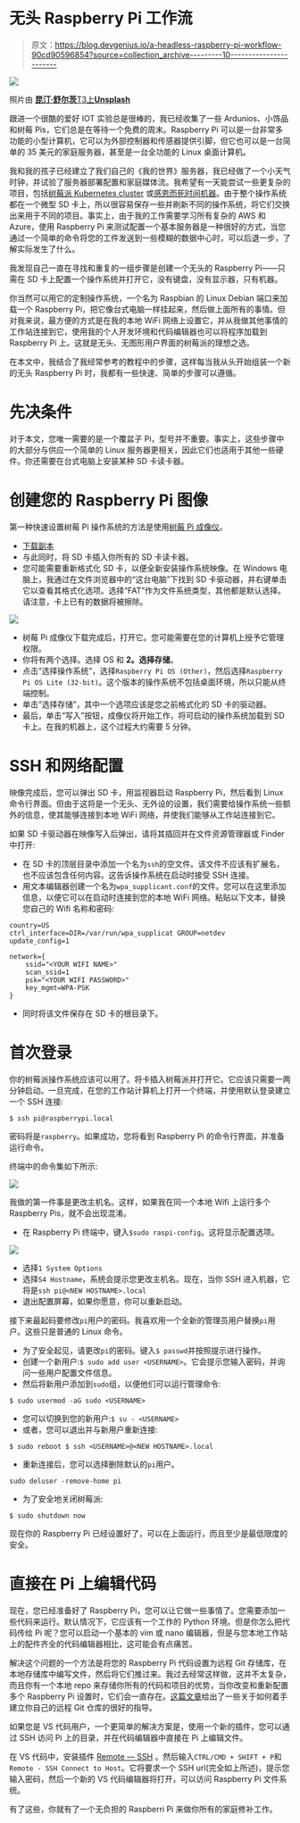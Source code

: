 # 无头 Raspberry Pi 工作流

> 原文：<https://blog.devgenius.io/a-headless-raspberry-pi-workflow-90cd90596854?source=collection_archive---------10----------------------->

![](img/4d9f09a6f0f22711dc5f99d7ed02ae0c.png)

照片由 [**昆汀·舒尔茨**T3](https://unsplash.com/@0leil)[上**Unsplash**](https://unsplash.com/photos/51nYPDEafWc)

跟进一个很酷的爱好 IOT 实验总是很棒的，我已经收集了一些 Ardunios、小饰品和树莓 Pis，它们总是在等待一个免费的周末。Raspberry Pi 可以是一台非常多功能的小型计算机，它可以为外部控制器和传感器提供引脚，但它也可以是一台简单的 35 美元的家庭服务器，甚至是一台全功能的 Linux 桌面计算机。

我和我的孩子已经建立了我们自己的《我的世界》服务器，我已经做了一个小天气时钟，并试验了服务器部署配置和家庭媒体流。我希望有一天能尝试一些更复杂的项目，包括[树莓派 Kubernetes cluster](https://ubuntu.com/tutorials/how-to-kubernetes-cluster-on-raspberry-pi#1-overview) 或[感恩而死时间机器](https://www.gratefuldeadtimemachine.com/build-your-own)。由于整个操作系统都在一个微型 SD 卡上，所以很容易保存一些并刷新不同的操作系统，将它们交换出来用于不同的项目。事实上，由于我的工作需要学习所有复杂的 AWS 和 Azure，使用 Raspberry Pi 来测试配置一个基本服务器是一种很好的方式，当您通过一个简单的命令将您的工件发送到一些模糊的数据中心时，可以后退一步，了解实际发生了什么。

我发现自己一直在寻找和重复的一组步骤是创建一个无头的 Raspberry Pi——只需在 SD 卡上配置一个操作系统并打开它，没有键盘，没有显示器，只有机器。

你当然可以用它的定制操作系统，一个名为 Raspbian 的 Linux Debian 端口来加载一个 Raspberry Pi，把它像台式电脑一样挂起来，然后做上面所有的事情。但对我来说，最方便的方式是在我的本地 WiFi 网络上设置它，并从我做其他事情的工作站连接到它，使用我的个人开发环境和代码编辑器也可以将程序加载到 Raspberry Pi 上。这就是无头、无图形用户界面的树莓派的理想之选。

在本文中，我结合了我经常参考的教程中的步骤，这样每当我从头开始组装一个新的无头 Raspberry Pi 时，我都有一些快速、简单的步骤可以遵循。

# 先决条件

对于本文，您唯一需要的是一个覆盆子 Pi，型号并不重要。事实上，这些步骤中的大部分与供应一个简单的 Linux 服务器更相关，因此它们也适用于其他一些硬件。你还需要在台式电脑上安装某种 SD 卡读卡器。

# 创建您的 Raspberry Pi 图像

第一种快速设置树莓 Pi 操作系统的方法是使用[树莓 Pi 成像仪](https://www.raspberrypi.com/software/)。

*   [下载副本](https://www.raspberrypi.com/software/)
*   与此同时，将 SD 卡插入你所有的 SD 卡读卡器。
*   您可能需要重新格式化 SD 卡，以便全新安装操作系统映像。在 Windows 电脑上，我通过在文件浏览器中的“这台电脑”下找到 SD 卡驱动器，并右键单击它以查看其格式化选项。选择“FAT”作为文件系统类型，其他都是默认选择。请注意，卡上已有的数据将被擦除。

![](img/bf745b40e9c5ed56ec4515234dd5c1c8.png)

*   树莓 Pi 成像仪下载完成后，打开它。您可能需要在您的计算机上授予它管理权限。
*   你将有两个选择。选择 OS 和 **2。选择存储**。
*   点击“选择操作系统”，选择`Raspberry Pi OS (Other)`，然后选择`Raspberry Pi OS Lite (32-bit)`。这个版本的操作系统不包括桌面环境，所以只能从终端控制。
*   单击“选择存储”，其中一个选项应该是您之前格式化的 SD 卡的驱动器。
*   最后，单击“写入”按钮，成像仪将开始工作，将可启动的操作系统加载到 SD 卡上。在我的机器上，这个过程大约需要 5 分钟。

# SSH 和网络配置

映像完成后，您可以弹出 SD 卡，用监视器启动 Raspberry Pi，然后看到 Linux 命令行界面。但由于这将是一个无头、无外设的设置，我们需要给操作系统一些额外的信息，使其能够连接到本地 WiFi 网络，并使我们能够从工作站连接到它。

如果 SD 卡驱动器在映像写入后弹出，请将其插回并在文件资源管理器或 Finder 中打开:

*   在 SD 卡的顶层目录中添加一个名为`ssh`的空文件。该文件不应该有扩展名，也不应该包含任何内容。这告诉操作系统在启动时接受 SSH 连接。
*   用文本编辑器创建一个名为`wpa_supplicant.conf`的文件。您可以在这里添加信息，以便它可以在启动时连接到您的本地 WiFi 网络。粘贴以下文本，替换您自己的 Wifi 名称和密码:

```
country=US
ctrl_interface=DIR=/var/run/wpa_supplicat GROUP=netdev
update_config=1

network={
	ssid="<YOUR WIFI NAME>"
	scan_ssid=1
	psk="<YOUR WIFI PASSWORD>"
	key_mgmt=WPA-PSK
}
```

*   同时将该文件保存在 SD 卡的根目录下。

# 首次登录

你的树莓派操作系统应该可以用了。将卡插入树莓派并打开它。它应该只需要一两分钟启动。一旦完成，在您的工作站计算机上打开一个终端，并使用默认登录建立一个 SSH 连接:

```
$ ssh pi@raspberrypi.local
```

密码将是`raspberry`。如果成功，您将看到 Raspberry Pi 的命令行界面，并准备运行命令。

终端中的命令集如下所示:

![](img/b5a9604a94abd592d376968fe507e8ef.png)

我做的第一件事是更改主机名。这样，如果我在同一个本地 Wifi 上运行多个 Raspberry Pis，就不会出现混淆。

*   在 Raspberry Pi 终端中，键入`$sudo raspi-config`。这将显示配置选项。

![](img/beca11dcd6b281b56ade7c1d3c660a07.png)

*   选择`1 System Options`
*   选择`S4 Hostname`，系统会提示您更改主机名。现在，当你 SSH 进入机器，它将是`ssh pi@<NEW HOSTNAME>.local`
*   退出配置屏幕，如果你愿意，你可以重新启动。

接下来最起码要修改`pi`用户的密码。我喜欢用一个全新的管理员用户替换`pi`用户。这些只是普通的 Linux 命令。

*   为了安全起见，请更改`pi`的密码。键入`$ passwd`并按照提示进行操作。
*   创建一个新用户:`$ sudo add user <USERNAME>`。它会提示您输入密码，并询问一些用户配置文件信息。
*   然后将新用户添加到`sudo`组，以便他们可以运行管理命令:

```
$ sudo usermod -aG sudo <USERNAME>
```

*   您可以切换到您的新用户:`$ su - <USERNAME>`
*   或者，您可以退出并与新用户重新连接:

`$ sudo reboot
$ ssh <USERNAME>@<NEW HOSTNAME>.local`

*   重新连接后，您可以选择删除默认的`pi`用户。

```
sudo deluser -remove-home pi
```

*   为了安全地关闭树莓派:

```
$ sudo shutdown now
```

现在你的 Raspberry Pi 已经设置好了，可以在上面运行，而且至少是最低限度的安全。

# 直接在 Pi 上编辑代码

现在，您已经准备好了 Raspberry Pi，您可以让它做一些事情了。您需要添加一些代码来运行。默认情况下，它应该有一个工作的 Python 环境。但是你怎么把代码传给 Pi 呢？您可以启动一个基本的 vim 或 nano 编辑器，但是与您本地工作站上的配件齐全的代码编辑器相比，这可能会有点痛苦。

解决这个问题的一个方法是将您的 Raspberry Pi 代码设置为远程 Git 存储库，在本地存储库中编写文件，然后将它们推过来。我过去经常这样做，这并不太复杂，而且你有一个本地 repo 来存储你所有的代码和项目的优势，当你改变和重新配置多个 Raspberry Pi 设置时，它们会一直存在。[这篇文章](https://www.jeremywells.io/2022/01/10/headless-rpi.html)给出了一些关于如何着手建立你自己的远程 Git 仓库的很好的指导。

如果您是 VS 代码用户，一个更简单的解决方案是，使用一个新的插件，您可以通过 SSH 访问 Pi 上的目录，并在代码编辑器中直接在 Pi 上编辑文件。

在 VS 代码中，安装插件 [Remote — SSH](https://marketplace.visualstudio.com/items?itemName=ms-vscode-remote.remote-ssh) 。然后输入`CTRL/CMD + SHIFT + P`和`Remote - SSH Connect to Host`。它将要求一个 SSH url(完全如上所述)，提示您输入密码，然后一个新的 VS 代码编辑器将打开，可以访问 Raspberry Pi 文件系统。

有了这些，你就有了一个无负担的 Raspberri Pi 来做你所有的家庭修补工作。